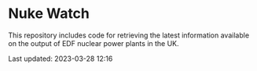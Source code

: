 # Nuke Watch

This repository includes code for retrieving the latest information available on the output of EDF nuclear power plants in the UK.

Last updated: 2023-03-28 12:16